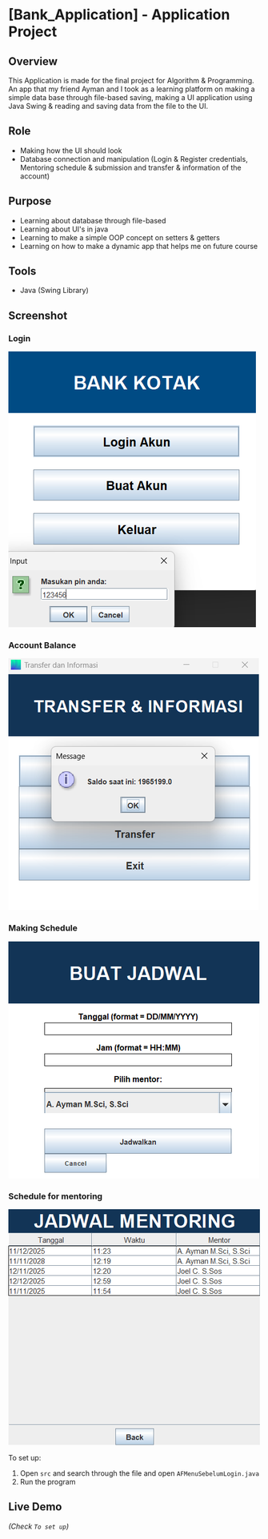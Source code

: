 # [Bank_Application] - Application Project

## Overview
This Application is made for the final project for Algorithm & Programming. An app that my friend Ayman and I took as a learning platform on making a simple data base through file-based saving, making a UI application using Java Swing & reading and saving data from the file to the UI.

## Role
- Making how the UI should look
- Database connection and manipulation (Login & Register credentials, Mentoring schedule & submission and transfer & information of the account)

## Purpose
- Learning about database through file-based
- Learning about UI's in java
- Learning to make a simple OOP concept on setters & getters
- Learning on how to make a dynamic app that helps me on future course

## Tools
- Java (Swing Library)

## Screenshot
### Login
![Login App](logim.png)

### Account Balance
![Account balance](Balance.png)

### Making Schedule
![Mentoring Schedule](BuatjAdwal.png)

### Schedule for mentoring
![Saved Schedule](jadwalFullMentor.png)

To set up:  
1. Open `src` and search through the file and open `AFMenuSebelumLogin.java`
2. Run the program

## Live Demo
*(Check `To set up`)* 


